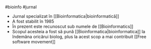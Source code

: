 #bioinfo #jurnal 
- Jurnal specializat în [[Bioinformatica|bioinformatică]] 
- A fost stabilit în 1985
- În prezent este recunoscut sub numele de [[Bioinformatics]] 
- Scopul acesteia a fost să pună [[Bioinformatica|bioinformatica]] la îndemâna oricărui biolog, plus la acest scop a mai contribuit [[Free software movement]] 